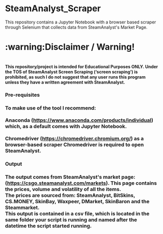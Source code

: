 # SteamAnalyst_Scraper
This repository contains a Jupyter Notebook with a browser based scraper through Selenium that collects data from SteamAnalyst's Market Page.

<h1>:warning:Disclaimer / Warning!<h1> 
  
<h4>This repository/project is intended for Educational Purposes ONLY. Under the TOS of SteamAnalyst Screen Scraping  (‘screen scraping’) is prohibited, as such I do not suggest that any user runs this program unless they have a written agreement with SteamAnalyst.<h4>

<h3> Pre-requisites<h3>

To make use of the tool I recommend: <br><br>
Anaconda (https://www.anaconda.com/products/individual) which, as a default comes with Jupyter Notebook.<br><br>
Chromedriver (https://chromedriver.chromium.org/) as a browser-based scraper Chromedriver is required to open SteamAnalyst.

<h3> Output <h3>  
  
The output comes from SteamAnalyst's market page: (https://csgo.steamanalyst.com/markets).
This page contains the prices, volume and volatility of all the items. <br> The prices are sourced from: SteamAnalyst, BitSkins, CS.MONEY, SkinBay, Waxpeer, DMarket, SkinBaron and the Steammarket.<br>
This output is contained in a csv file, which is located in the same folder your script is running and named after the datetime the script started running.
  
